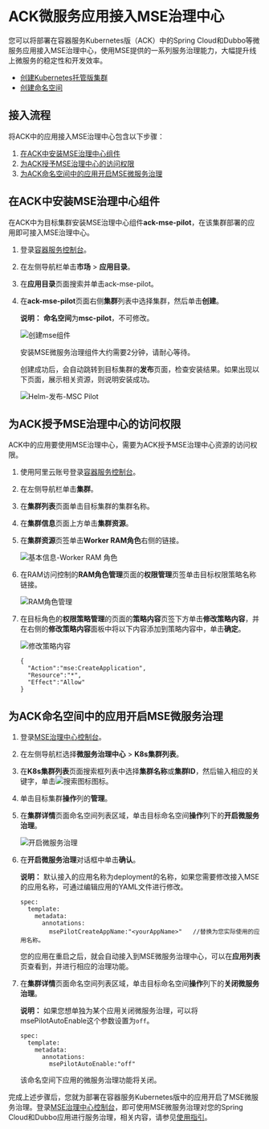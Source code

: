 # ACK微服务应用接入MSE治理中心

您可以将部署在容器服务Kubernetes版（ACK）中的Spring Cloud和Dubbo等微服务应用接入MSE治理中心，使用MSE提供的一系列服务治理能力，大幅提升线上微服务的稳定性和开发效率。

-   [创建Kubernetes托管版集群](/cn.zh-CN/Kubernetes集群用户指南/集群/创建集群/创建Kubernetes托管版集群.md)
-   [创建命名空间](/cn.zh-CN/Kubernetes集群用户指南/命名空间与配额/管理命名空间.md)

## 接入流程

将ACK中的应用接入MSE治理中心包含以下步骤：

1.  [在ACK中安装MSE治理中心组件](#section_h93_vhn_6ss)
2.  [为ACK授予MSE治理中心的访问权限](#section_7xx_blp_06o)
3.  [为ACK命名空间中的应用开启MSE微服务治理](#section_75l_shd_pvf)

## 在ACK中安装MSE治理中心组件

在ACK中为目标集群安装MSE治理中心组件**ack-mse-pilot**，在该集群部署的应用即可接入MSE治理中心。

1.  登录[容器服务控制台](https://cs.console.aliyun.com)。

2.  在左侧导航栏单击**市场** \> **应用目录**。

3.  在**应用目录**页面搜索并单击ack-mse-pilot。

4.  在**ack-mse-pilot**页面右侧**集群**列表中选择集群，然后单击**创建**。

    **说明：** **命名空间**为**msc-pilot**，不可修改。

    ![创建mse组件](https://static-aliyun-doc.oss-accelerate.aliyuncs.com/assets/img/zh-CN/3692576161/p255560.png)

    安装MSE微服务治理组件大约需要2分钟，请耐心等待。

    创建成功后，会自动跳转到目标集群的**发布**页面，检查安装结果。如果出现以下页面，展示相关资源，则说明安装成功。

    ![Helm-发布-MSC Pilot](https://static-aliyun-doc.oss-accelerate.aliyuncs.com/assets/img/zh-CN/8730698951/p100153.png)


## 为ACK授予MSE治理中心的访问权限

ACK中的应用要使用MSE治理中心，需要为ACK授予MSE治理中心资源的访问权限。

1.  使用阿里云账号登录[容器服务控制台](https://cs.console.aliyun.com)。

2.  在左侧导航栏单击**集群**。

3.  在**集群列表**页面单击目标集群的集群名称。

4.  在**集群信息**页面上方单击**集群资源**。

5.  在**集群资源**页签单击**Worker RAM角色**右侧的链接。

    ![基本信息-Worker RAM 角色](https://static-aliyun-doc.oss-accelerate.aliyuncs.com/assets/img/zh-CN/8730698951/p99694.png)

6.  在RAM访问控制的**RAM角色管理**页面的**权限管理**页签单击目标权限策略名称链接。

    ![RAM角色管理](https://static-aliyun-doc.oss-accelerate.aliyuncs.com/assets/img/zh-CN/8730698951/p99692.png)

7.  在目标角色的**权限策略管理**的页面的**策略内容**页签下方单击**修改策略内容**，并在右侧的**修改策略内容**面板中将以下内容添加到策略内容中，单击**确定**。

    ![修改策略内容](https://static-aliyun-doc.oss-accelerate.aliyuncs.com/assets/img/zh-CN/5883394161/p99695.png)

    ```
    {
      "Action":"mse:CreateApplication",
      "Resource":"*",
      "Effect":"Allow"
    }
    ```


## 为ACK命名空间中的应用开启MSE微服务治理

1.  登录[MSE治理中心控制台](https://mse.console.aliyun.com/?spm=a2c4g.11186623.2.13.f90a6a60WiEx0N#/msc/home)。

2.  在左侧导航栏选择**微服务治理中心** \> **K8s集群列表**。

3.  在**K8s集群列表**页面搜索框列表中选择**集群名称**或**集群ID**，然后输入相应的关键字，单击![搜索图标](https://static-aliyun-doc.oss-accelerate.aliyuncs.com/assets/img/zh-CN/9480080261/p272716.png)图标。

4.  单击目标集群**操作**列的**管理**。

5.  在**集群详情**页面命名空间列表区域，单击目标命名空间**操作**列下的**开启微服务治理**。

    ![开启微服务治理](https://static-aliyun-doc.oss-accelerate.aliyuncs.com/assets/img/zh-CN/9480080261/p272718.png)

6.  在**开启微服务治理**对话框中单击**确认**。

    **说明：** 默认接入的应用名称为deployment的名称，如果您需要修改接入MSE的应用名称，可通过编辑应用的YAML文件进行修改。

    ```
    spec:
      template:
        metadata:
          annotations:
            msePilotCreateAppName:"<yourAppName>"   //替换为您实际使用的应用名称。
    ```

    您的应用在重启之后，就会自动接入到MSE微服务治理中心，可以在**应用列表**页查看到，并进行相应的治理功能。

7.  在**集群详情**页面命名空间列表区域，单击目标命名空间**操作**列下的**关闭微服务治理**。

    **说明：** 如果您想单独为某个应用关闭微服务治理，可以将msePilotAutoEnable这个参数设置为`off`。

    ```
    spec:
      template:
        metadata:
          annotations:
            msePilotAutoEnable:"off"
    ```

    该命名空间下应用的微服务治理功能将关闭。


完成上述步骤后，您就为部署在容器服务Kubernetes版中的应用开启了MSE微服务治理。登录[MSE治理中心控制台](https://mse.console.aliyun.com/#/msc/home)，即可使用MSE微服务治理对您的Spring Cloud和Dubbo应用进行服务治理，相关内容，请参见[使用指引](/cn.zh-CN/.md)。

